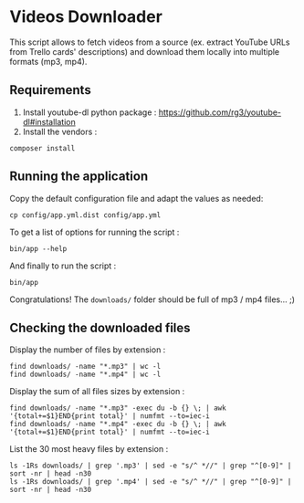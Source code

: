 # Videos Downloader

This script allows to fetch videos from a source (ex. extract YouTube URLs from Trello cards' descriptions) and
download them locally into multiple formats (mp3, mp4).

## Requirements

1. Install youtube-dl python package : https://github.com/rg3/youtube-dl#installation
2. Install the vendors :

`composer install`

## Running the application

Copy the default configuration file and adapt the values as needed:

`cp config/app.yml.dist config/app.yml`

To get a list of options for running the script :

`bin/app --help`

And finally to run the script :

`bin/app`

Congratulations! The `downloads/` folder should be full of mp3 / mp4 files... ;)

## Checking the downloaded files

Display the number of files by extension :

```
find downloads/ -name "*.mp3" | wc -l
find downloads/ -name "*.mp4" | wc -l
```

Display the sum of all files sizes by extension :

```
find downloads/ -name "*.mp3" -exec du -b {} \; | awk '{total+=$1}END{print total}' | numfmt --to=iec-i
find downloads/ -name "*.mp4" -exec du -b {} \; | awk '{total+=$1}END{print total}' | numfmt --to=iec-i
```

List the 30 most heavy files by extension :

```
ls -1Rs downloads/ | grep '.mp3' | sed -e "s/^ *//" | grep "^[0-9]" | sort -nr | head -n30
ls -1Rs downloads/ | grep '.mp4' | sed -e "s/^ *//" | grep "^[0-9]" | sort -nr | head -n30
```
